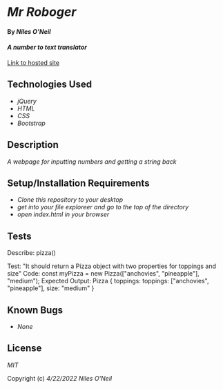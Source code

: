 # _Mr Roboger_

#### By _**Niles O'Neil**_

#### _A number to text translator_

[Link to hosted site](https://nilesoneil.github.io/project_3/)

## Technologies Used

* _jQuery_
* _HTML_
* _CSS_
* _Bootstrap_

## Description

_A webpage for inputting numbers and getting a string back_

## Setup/Installation Requirements

* _Clone this repository to your desktop_
* _get into your file exploreer and go to the top of the directory_
* _open index.html in your browser_

## Tests

Describe: pizza()

Test: "It should return a Pizza object with two properties for toppings and size"
Code: const myPizza = new Pizza(["anchovies", "pineapple"], "medium");
Expected Output: Pizza { toppings: toppings: ["anchovies", "pineapple"], size: "medium" }


## Known Bugs

* _None_

## License

_MIT_

Copyright (c) _4/22/2022_ _Niles O'Neil_